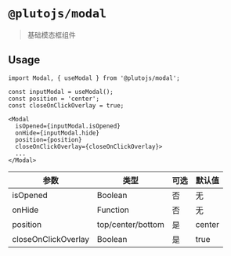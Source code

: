 # `@plutojs/modal`

> 基础模态框组件

## Usage

```
import Modal, { useModal } from '@plutojs/modal';

const inputModal = useModal();
const position = 'center';
const closeOnClickOverlay = true;

<Modal
  isOpened={inputModal.isOpened}
  onHide={inputModal.hide}
  position={position}
  closeOnClickOverlay={closeOnClickOverlay}>
  ...
</Modal>
```

| 参数 | 类型 | 可选 | 默认值 |
| ---- | ---- | ---- | ---- |
| isOpened | Boolean | 否 | 无 |
| onHide | Function | 否 | 无 |
| position | top/center/bottom | 是 | center |
| closeOnClickOverlay | Boolean | 是 | true |
